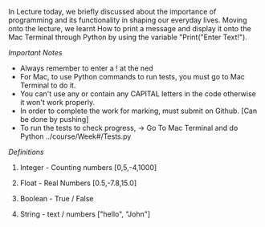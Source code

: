 In Lecture today, we briefly discussed about the importance of programming and its functionality in shaping our everyday lives. Moving onto the lecture, we  learnt How to print a message and display it onto the Mac Terminal through Python by using the variable "Print("Enter Text!").

_Important Notes_  
- Always remember to enter a ! at the ned
- For Mac, to use Python commands to run tests, you must go to Mac Terminal to do it. 
- You can't use any or contain any CAPITAL letters in the code otherwise it won't work properly.
- In order to complete the work for marking, must submit on Github. [Can be done by pushing]
- To run the tests to check progress, -> Go To Mac Terminal and do Python ../course/Week#/Tests.py


_Definitions_
1. Integer - Counting numbers [0,5,-4,1000]

2. Float - Real Numbers [0.5,-7.8,15.0]

3. Boolean - True / False

4. String - text / numbers ["hello", "John"]